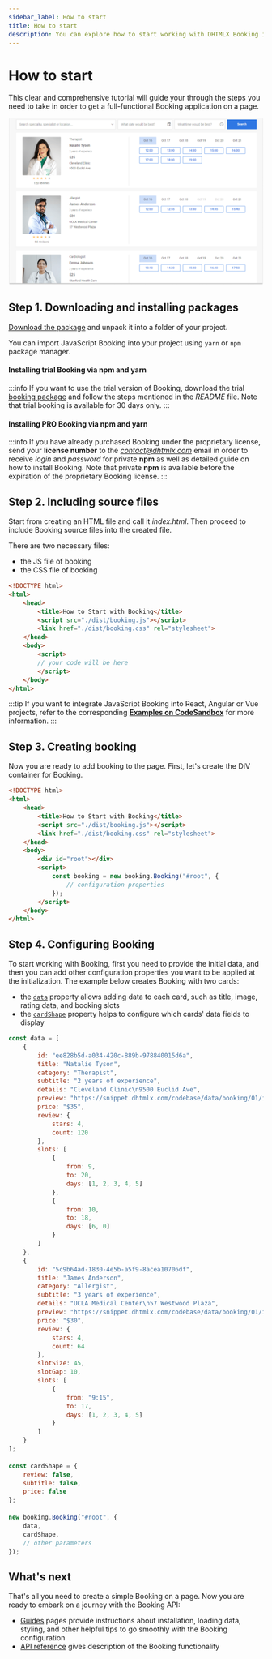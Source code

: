 ```yaml
---
sidebar_label: How to start
title: How to start
description: You can explore how to start working with DHTMLX Booking in the documentation of the DHTMLX JavaScript Booking library. Browse developer guides and API reference, try out code examples and live demos, and download a free 30-day evaluation version of DHTMLX Booking.
---
```


# How to start

This clear and comprehensive tutorial will guide your through the steps you need to take in order to get a full-functional Booking application on a page.

![main](assets/main.png)

## Step 1. Downloading and installing packages

[Download the package](https://dhtmlx.com/docs/products/dhtmlxbooking/download.shtml) and unpack it into a folder of your project.

You can import JavaScript Booking into your project using `yarn` or `npm` package manager.

#### Installing trial Booking via npm and yarn

:::info
If you want to use the trial version of Booking, download the trial [booking package](https://dhtmlx.com/docs/products/dhtmlxbooking/download.shtml) and follow the steps mentioned in the *README* file. Note that trial booking is available for 30 days only.
:::

#### Installing PRO Booking via npm and yarn

:::info
If you have already purchased Booking under the proprietary license, send your **license number** to the *contact@dhtmlx.com* email in order to receive *login* and *password* for private **npm** as well as detailed guide on how to install Booking. Note that private **npm** is available before the expiration of the proprietary Booking license.
:::

## Step 2. Including source files

Start from creating an HTML file and call it *index.html*. Then proceed to include Booking source files into the created file.

There are two necessary files:

- the JS file of booking
- the CSS file of booking

~~~html {5-6} title="index.html"
<!DOCTYPE html>
<html>
    <head>
        <title>How to Start with Booking</title>
        <script src="./dist/booking.js"></script>   
        <link href="./dist/booking.css" rel="stylesheet">
    </head>
    <body>
        <script>
        // your code will be here
        </script>
    </body>
</html>
~~~

:::tip
If you want to integrate JavaScript Booking into React, Angular or Vue projects, refer to the corresponding [**Examples on CodeSandbox**](https://codesandbox.io/u/DHTMLX) for more information.
:::

## Step 3. Creating booking

Now you are ready to add booking to the page. First, let's create the DIV container for Booking. 

~~~html {} title="index.html"
<!DOCTYPE html>
<html>
    <head>
        <title>How to Start with Booking</title>
        <script src="./dist/booking.js"></script>   
        <link href="./dist/booking.css" rel="stylesheet">  
    </head>
    <body>
        <div id="root"></div>
        <script>
            const booking = new booking.Booking("#root", {
                // configuration properties
            });
        </script>
    </body>
</html>
~~~

## Step 4. Configuring Booking

To start working with Booking, first you need to provide the initial data, and then you can add other configuration properties you want to be applied at the initialization. The example below creates Booking with two cards:

- the [`data`](/api/config/booking-data) property allows adding data to each card, such as title, image, rating data, and booking slots
- the [`cardShape`](/api/config/booking-cardshape) property helps to configure which cards' data fields to display

~~~jsx {}
const data = [
    {
        id: "ee828b5d-a034-420c-889b-978840015d6a",
        title: "Natalie Tyson",
        category: "Therapist",
        subtitle: "2 years of experience",
        details: "Cleveland Clinic\n9500 Euclid Ave",
        preview: "https://snippet.dhtmlx.com/codebase/data/booking/01/img/01.jpg",
        price: "$35",
        review: {
            stars: 4,
            count: 120
        },
        slots: [
            {
                from: 9,
                to: 20,
                days: [1, 2, 3, 4, 5]
            },
            {
                from: 10,
                to: 18,
                days: [6, 0]
            }
        ]
    },
    {
        id: "5c9b64ad-1830-4e5b-a5f9-8acea10706df",
        title: "James Anderson",
        category: "Allergist",
        subtitle: "3 years of experience",
        details: "UCLA Medical Center\n57 Westwood Plaza",
        preview: "https://snippet.dhtmlx.com/codebase/data/booking/01/img/11.jpg",
        price: "$30",
        review: {
            stars: 4,
            count: 64
        },
        slotSize: 45,
        slotGap: 10,
        slots: [
            {
                from: "9:15",
                to: 17,
                days: [1, 2, 3, 4, 5]
            }
        ]
    }
];

const cardShape = {
    review: false,
    subtitle: false,
    price: false
};

new booking.Booking("#root", {
    data,
    cardShape,
    // other parameters
});
~~~

## What's next

That's all you need to create a simple Booking on a page. Now you are ready to embark on a journey with the Booking API:

- [Guides](/category/guides) pages provide instructions about installation, loading data, styling, and other helpful tips to go smoothly with the Booking configuration
- [API reference](/api/overview/booking-api-overview) gives description of the Booking functionality
